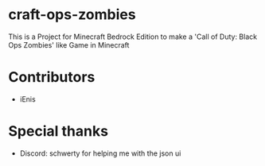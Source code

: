 # craft-ops-zombies
This is a Project for Minecraft Bedrock Edition to make a 'Call of Duty: Black Ops Zombies' like Game in Minecraft


# Contributors
- iEnis


# Special thanks
- Discord: schwerty
  for helping me with the json ui